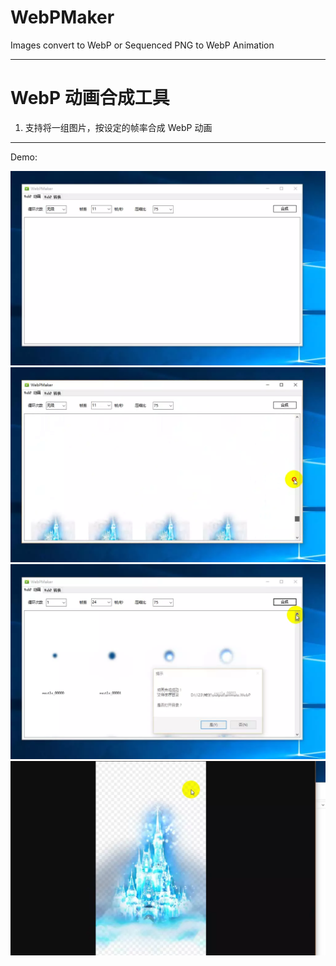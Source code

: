 # WebPMaker

Images convert to WebP or Sequenced PNG to WebP Animation

---

# WebP 动画合成工具
1.  支持将一组图片，按设定的帧率合成 WebP 动画


---
Demo:

![选择序列图片](https://raw.githubusercontent.com/wangan/WebPMaker/master/Demo/1.webp)
![配置动画参数](https://raw.githubusercontent.com/wangan/WebPMaker/master/Demo/2.webp)
![成功提示](https://raw.githubusercontent.com/wangan/WebPMaker/master/Demo/3.webp)
![效果预览](https://raw.githubusercontent.com/wangan/WebPMaker/master/Demo/4.webp)
